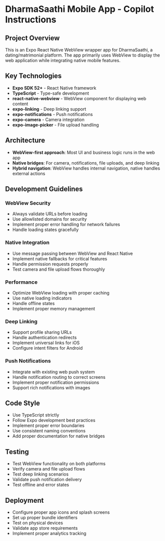 # DharmaSaathi Mobile App - Copilot Instructions

<!-- Use this file to provide workspace-specific custom instructions to Copilot. For more details, visit https://code.visualstudio.com/docs/copilot/copilot-customization#_use-a-githubcopilotinstructionsmd-file -->

## Project Overview
This is an Expo React Native WebView wrapper app for DharmaSaathi, a dating/matrimonial platform. The app primarily uses WebView to display the web application while integrating native mobile features.

## Key Technologies
- **Expo SDK 52+** - React Native framework
- **TypeScript** - Type-safe development
- **react-native-webview** - WebView component for displaying web content
- **expo-linking** - Deep linking support
- **expo-notifications** - Push notifications
- **expo-camera** - Camera integration
- **expo-image-picker** - File upload handling

## Architecture
- **WebView-first approach**: Most UI and business logic runs in the web app
- **Native bridges**: For camera, notifications, file uploads, and deep linking
- **Hybrid navigation**: WebView handles internal navigation, native handles external actions

## Development Guidelines

### WebView Security
- Always validate URLs before loading
- Use allowlisted domains for security
- Implement proper error handling for network failures
- Handle loading states gracefully

### Native Integration
- Use message passing between WebView and React Native
- Implement native fallbacks for critical features
- Handle permission requests properly
- Test camera and file upload flows thoroughly

### Performance
- Optimize WebView loading with proper caching
- Use native loading indicators
- Handle offline states
- Implement proper memory management

### Deep Linking
- Support profile sharing URLs
- Handle authentication redirects
- Implement universal links for iOS
- Configure intent filters for Android

### Push Notifications
- Integrate with existing web push system
- Handle notification routing to correct screens
- Implement proper notification permissions
- Support rich notifications with images

## Code Style
- Use TypeScript strictly
- Follow Expo development best practices
- Implement proper error boundaries
- Use consistent naming conventions
- Add proper documentation for native bridges

## Testing
- Test WebView functionality on both platforms
- Verify camera and file upload flows
- Test deep linking scenarios
- Validate push notification delivery
- Test offline and error states

## Deployment
- Configure proper app icons and splash screens
- Set up proper bundle identifiers
- Test on physical devices
- Validate app store requirements
- Implement proper analytics tracking
